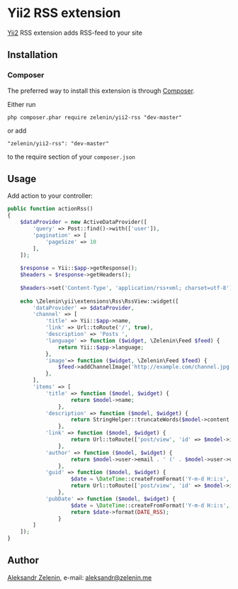# Yii2 RSS extension

[Yii2](http://www.yiiframework.com) RSS extension adds RSS-feed to your site

## Installation

### Composer

The preferred way to install this extension is through [Composer](http://getcomposer.org/).

Either run

```
php composer.phar require zelenin/yii2-rss "dev-master"
```

or add

```
"zelenin/yii2-rss": "dev-master"
```

to the require section of your ```composer.json```

## Usage

Add action to your controller:

```php
public function actionRss()
{
    $dataProvider = new ActiveDataProvider([
        'query' => Post::find()->with(['user']),
        'pagination' => [
            'pageSize' => 10
        ],
    ]);
    
    $response = Yii::$app->getResponse();
    $headers = $response->getHeaders();
    
    $headers->set('Content-Type', 'application/rss+xml; charset=utf-8');
    
    echo \Zelenin\yii\extensions\Rss\RssView::widget([
        'dataProvider' => $dataProvider,
        'channel' => [
            'title' => Yii::$app->name,
            'link' => Url::toRoute('/', true),
            'description' => 'Posts ',
            'language' => function ($widget, \Zelenin\Feed $feed) {
                return Yii::$app->language;
            },
            'image'=> function ($widget, \Zelenin\Feed $feed) {
                $feed->addChannelImage('http://example.com/channel.jpg', 'http://example.com', 88, 31, 'Image description');
            },
        ],
        'items' => [
            'title' => function ($model, $widget) {
                    return $model->name;
                },
            'description' => function ($model, $widget) {
                    return StringHelper::truncateWords($model->content, 50);
                },
            'link' => function ($model, $widget) {
                    return Url::toRoute(['post/view', 'id' => $model->id], true);
                },
            'author' => function ($model, $widget) {
                    return $model->user->email . ' (' . $model->user->username . ')';
                },
            'guid' => function ($model, $widget) {
                    $date = \DateTime::createFromFormat('Y-m-d H:i:s', $model->updated_at);
                    return Url::toRoute(['post/view', 'id' => $model->id], true) . ' ' . $date->format(DATE_RSS);
                },
            'pubDate' => function ($model, $widget) {
                    $date = \DateTime::createFromFormat('Y-m-d H:i:s', $model->updated_at);
                    return $date->format(DATE_RSS);
                }
        ]
    ]);
}
```

## Author

[Aleksandr Zelenin](https://github.com/zelenin/), e-mail: [aleksandr@zelenin.me](mailto:aleksandr@zelenin.me)
